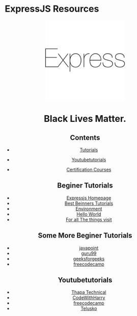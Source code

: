 # ExpressJS Resources

<div align="center">
	<code><img height="250" src="https://raw.githubusercontent.com/github/explore/80688e429a7d4ef2fca1e82350fe8e3517d3494d/topics/express/express.png"></code>
</div>
<div align="center">
	
# Black Lives Matter.

## Contents

- [Tutorials](#beginer-tutorials)<br/> 

- [ Youtubetutorials](#beginer-tutorials)<br/> 

- [Certification Courses](#beginer-tutorials)<br/> 

## Beginer Tutorials

- [Expressjs Homepage ](https://https://expressjs.com/)
- [Best Beinners Tutorials ](https://www.tutorialspoint.com/expressjs/index.htm)
- [Environment ](https://www.tutorialspoint.com/expressjs/expressjs_environment.htm)
- [Hello World ](https://www.tutorialspoint.com/expressjs/expressjs_hello_world.htm)
- [For all The things visit ](https://www.tutorialspoint.com/index.htm)

## Some More Beginer Tutorials
- [javapoint](https://https://www.javatpoint.com/expressjs-tutorial)
- [guru99](https://www.guru99.com/node-js-express.html)
- [geeksforgeeks](https://www.geeksforgeeks.org/introduction-to-express/)
- [freecodecamp](https://www.freecodecamp.org/news/express-explained-with-examples-installation-routing-middleware-and-more/)

## Youtubetutorials
-  [Thapa Technical](https://www.youtube.com/playlist?list=PLwGdqUZWnOp3Vqww2cL5KbDkShj4NMRzk) 
-  [CodeWithHarry](https://www.youtube.com/playlist?list=PLu0W_9lII9agiCUZYRsvtGTXdxkzPyItg) 
-  [freecodecamp](https://www.youtube.com/watch?v=G8uL0lFFoN0) 
-  [Telusko](https://www.youtube.com/watch?v=2ojkb44XObc) 



